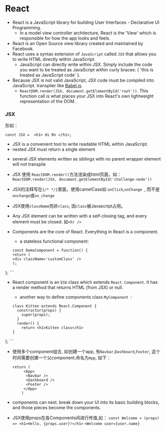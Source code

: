 # React

* React is a JavaScript library for building User Interfaces - Declarative UI Programming.
	- In a model view controller architecture, React is the 'View' which is responsible for how the
app looks and feels.
* React is an Open Source view library created and maintained by Facebook. 
* React uses a syntax extension of `JavaScript` called `JSX` that allows you to write HTML directly within JavaScript. 
	- JavaScript can directly write within JSX. Simply include the code you want to be treated as JavaScript within curly braces: { 'this is treated as JavaScript code' }.
* Because JSX is not valid JavaScript, JSX code must be compiled into JavaScript. transpiler like [Babel.js](https://babeljs.io/setup).
	- `ReactDOM.render(JSX, document.getElementById('root'))`. This function call is what places your JSX into React's own lightweight representation of the DOM. 


### JSX

形如：

	const JSX =  <h1> Hi Rn </h1>;

* JSX is a convenient tool to write readable HTML within JavaScript.
* nested JSX must return a single element
 - several JSX elements written as siblings with no parent wrapper element will not transpile
* JSX 使用 `ReactDOM.render()`方法渲染成html页面，如：`ReactDOM.render(JSX, document.getElementById('challenge-node'))`
* JSX的注释写在`{/* */}`里面，使用camelCase如 `onClick`,`onChange `, 而不是`onchange`或`on_change`
* JSX使用`className`而非`class`, 因`class`被Javascript占用。
* Any JSX element can be written with a self-closing tag, and every element must be closed. 如`<hr />`

* Components are the core of React. Everything in React is a component.
	
	- a stateless functional component:
	
	```
	const DemoComponent = function() {
  return (
    <div className='customClass' />
  );
};
	```
* React component is an `ES6` class which extends `React.Component`. It has a render method that returns HTML (from JSX) or null. 
	- another way to define components class `MyComponent `:
	
	```
	class Kitten extends React.Component {
	  constructor(props) {
	    super(props);
	  }
	  render() {
	    return <h1>Kitten class</h1>
  }
};
	```

* 使用多个component组合, 如创建一个app, 有`Navbar`,`Dashboard`,`Footer`, 这个时间需要创建一个父component,命名为`App`, 如下：

	```
	return (
		 <App>
		  <Navbar />
		  <Dashboard />
		  <Footer />
		 </App>
		)
	```
* components can nest. break down your UI into its basic building blocks, and those pieces become the components.
* JSX使用props在各Components间进行传值,如：
	`const Welcome = (props) => <h1>Hello, {props.user}!</h1>`
	`<Welcome user={user.name}`
